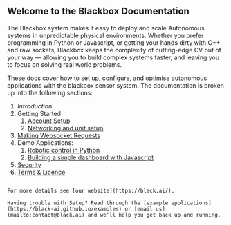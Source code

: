 ## Welcome to the Blackbox Documentation

The Blackbox system makes it easy to deploy and scale Autonomous systems in unpredictable physical environments. Whether you prefer programming in Python or Javascript, or getting your hands dirty with C++ and raw sockets, Blackbox keeps the complexity of cutting-edge CV out of your way — allowing you to build complex systems faster, and leaving you to focus on solving real world problems.

These docs cover how to set up, configure, and optimise autonomous applications with the blackbox sensor system. The documentation is broken up into the following sections:

1. _Introduction_
2. Getting Started
    1. [Account Setup](#)
    2. [Networking and unit setup]()
3. [Making Websocket Requests]()
4. Demo Applications:
    1. [Robotic control in Python]()
    2. [Building a simple dashboard with Javascript]()
5. [Security]()
6. [Terms & Licence]()

```

For more details see [our website](https://black.ai/).

Having trouble with Setup? Read through the [example applications](https://black-ai.github.io/examples) or [email us](mailto:contact@black.ai) and we’ll help you get back up and running.
